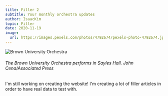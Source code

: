 ```yaml
---
title: Filler 2
subtitle: Your monthly orchestra updates
author: IsaacKim
topic: Filler
date: 2020-11-19
image:
  url: https://images.pexels.com/photos/4792674/pexels-photo-4792674.jpeg?auto=compress&cs=tinysrgb&dpr=2&h=750&w=1260
---
```


![Brown University Orchestra](/images/buo-1.jpg)
###### The Brown University Orchestra performs in Sayles Hall. *John Cena/Associated Press*

I'm still working on creating the website! I'm creating a lot of filler articles in order to have real data to test with.